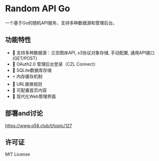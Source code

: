 # Random API Go

一个基于Go的随机API服务，支持多种数据源和管理后台。

## 功能特性

- 🎯 支持多种数据源：兰空图床API, s3协议对象存储, 手动配置, 通用API接口(GET/POST)
- 🔐 OAuth2.0 管理后台登录（CZL Connect）
- 💾 SQLite数据库存储
- ⚡ 内存缓存机制
- 🔄 URL替换规则
- 📝 可配置首页内容
- 🎨 现代化Web管理界面

## 部署and讨论

<https://www.q58.club/t/topic/127>

## 许可证

MIT License
